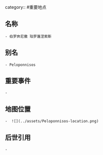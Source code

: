category:: #重要地点
## 名称
	- 伯罗奔尼撒 珀罗蓬涅索斯
## 别名
	- Peloponnisos
## 重要事件
	-
## 地图位置
	-  ![](../assets/Peloponnisos-location.png)
## 后世引用
	-
